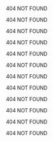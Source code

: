 404 NOT FOUND


404 NOT FOUND


404 NOT FOUND


404 NOT FOUND


404 NOT FOUND


404 NOT FOUND


404 NOT FOUND


404 NOT FOUND


404 NOT FOUND


404 NOT FOUND


404 NOT FOUND


404 NOT FOUND


